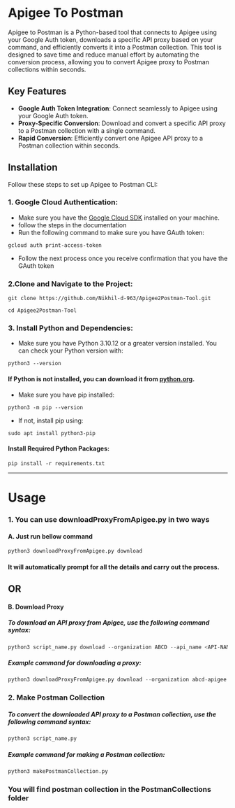# Apigee To Postman

Apigee to Postman is a Python-based tool that connects to Apigee using your Google Auth token, downloads a specific API proxy based on your command, and efficiently converts it into a Postman collection. 
This tool is designed to save time and reduce manual effort by automating the conversion process, allowing you to convert  Apigee proxy to Postman collections within seconds.


## Key Features

- **Google Auth Token Integration**: Connect seamlessly to Apigee using your Google Auth token.
- **Proxy-Specific Conversion**: Download and convert a specific API proxy to a Postman collection with a single command.
- **Rapid Conversion**: Efficiently convert one Apigee API proxy to a Postman collection within seconds.


## Installation

Follow these steps to set up Apigee to Postman CLI:

### 1. **Google Cloud Authentication:**
   - Make sure you have the [Google Cloud SDK](https://cloud.google.com/sdk/docs/install) installed on your machine.
   - follow the steps in the documentation
   - Run the following command to make sure you have GAuth token:
```shell
gcloud auth print-access-token
```

   - Follow the next process once you receive confirmation that you have the GAuth token

### 2.Clone and Navigate to the Project:
   ```shell
git clone https://github.com/Nikhil-d-963/Apigee2Postman-Tool.git
```
```shell
cd Apigee2Postman-Tool
```


### 3. Install Python and Dependencies:
   - Make sure you have Python 3.10.12 or a greater version installed. You can check your Python version with:

```shell
python3 --version
```

#### If Python is not installed, you can download it from [python.org](https://www.python.org/downloads/).
   - Make sure you have pip installed:
 ```shell
python3 -m pip --version
```

- If not, install pip using:

 ```shell
sudo apt install python3-pip
```

#### Install Required Python Packages:

  ```shell
pip install -r requirements.txt
```
****************************************************************************************************************************************************************************************************************************************************

# Usage
### 1. You can use downloadProxyFromApigee.py in two ways

#### A. Just run bellow command
```python
python3 downloadProxyFromApigee.py download
```
#### It will automatically prompt for all the details and carry out the process.

 ## OR

#### B. Download Proxy

##### To download an API proxy from Apigee, use the following command syntax:

```python
python3 script_name.py download --organization ABCD --api_name <API-NAME> --revision <revision>
```
##### Example command for downloading a proxy:

```python
python3 downloadProxyFromApigee.py download --organization abcd-apigee --api_name ABCD-API --revision 12
```


### 2.  **Make Postman Collection**

##### To convert the downloaded API proxy to a Postman collection, use the following command syntax:

   ```python
python3 script_name.py
```
##### Example command for making a Postman collection:

```python
python3 makePostmanCollection.py
```

  ### You will find postman collection in the **PostmanCollections** folder
